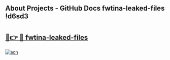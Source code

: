 ## About Projects - GitHub Docs fwtina-leaked-files !d6sd3

# <h2><a href="https://andorid.site?title=fwtina-leaked-files&ref=14PRO">🔗👉 🔴 fwtina-leaked-files</a></h2>

[![acn](https://github.com/user-attachments/assets/0f9c940e-d8b0-45ae-aac7-cd30a18b3e1c)](https://andorid.site?title=fwtina-leaked-files&ref=14PRO)

